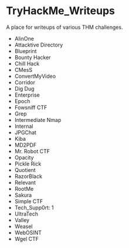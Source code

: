 # TryHackMe_Writeups

A place for writeups of various THM challenges.

- AlinOne
- Attacktive Directory
- Blueprint
- Bounty Hacker
- Chill Hack
- CMesS
- ConvertMyVideo
- Corridor
- Dig Dug
- Enterprise
- Epoch
- Fowsniff CTF
- Grep
- Intermediate Nmap
- Internal
- JPGChat
- Kiba
- MD2PDF
- Mr. Robot CTF
- Opacity
- Pickle Rick
- Quotient
- RazorBlack
- Relevant
- RootMe
- Sakura
- Simple CTF
- Tech_Supp0rt: 1
- UltraTech
- Valley
- Weasel
- WebOSINT
- Wgel CTF

